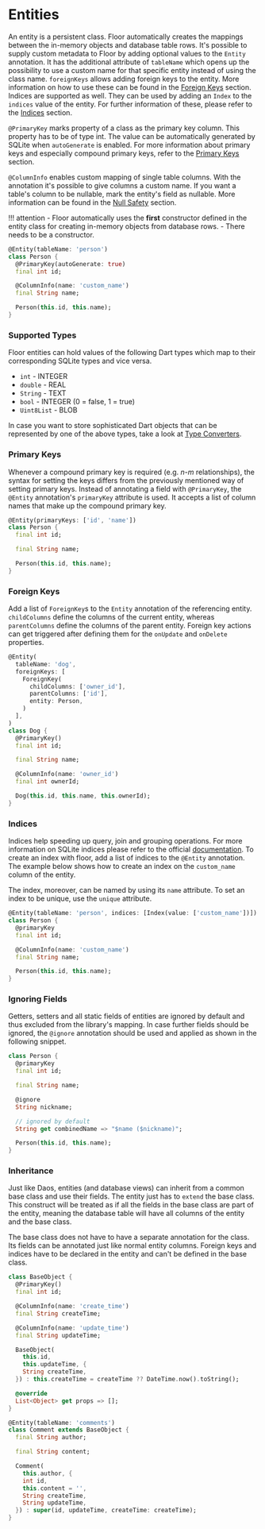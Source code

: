 # Entities

An entity is a persistent class.
Floor automatically creates the mappings between the in-memory objects and database table rows.
It's possible to supply custom metadata to Floor by adding optional values to the `Entity` annotation.
It has the additional attribute of `tableName` which opens up the possibility to use a custom name for that specific entity instead of using the class name.
`foreignKeys` allows adding foreign keys to the entity.
More information on how to use these can be found in the [Foreign Keys](#foreign-keys) section.
Indices are supported as well.
They can be used by adding an `Index` to the `indices` value of the entity.
For further information of these, please refer to the [Indices](#indices) section.

`@PrimaryKey` marks property of a class as the primary key column.
This property has to be of type int.
The value can be automatically generated by SQLite when `autoGenerate` is enabled.
For more information about primary keys and especially compound primary keys, refer to the [Primary Keys](#primary-keys) section.

`@ColumnInfo` enables custom mapping of single table columns.
With the annotation it's possible to give columns a custom name.
If you want a table's column to be nullable, mark the entity's field as nullable.
More information can be found in the [Null Safety](null-safety.md) section.

!!! attention
    - Floor automatically uses the **first** constructor defined in the entity class for creating in-memory objects from database rows.
    - There needs to be a constructor.

```dart
@Entity(tableName: 'person')
class Person {
  @PrimaryKey(autoGenerate: true)
  final int id;

  @ColumnInfo(name: 'custom_name')
  final String name;

  Person(this.id, this.name);
}
```

### Supported Types
Floor entities can hold values of the following Dart types which map to their corresponding SQLite types and vice versa.

- `int` - INTEGER
- `double` - REAL
- `String` - TEXT
- `bool` - INTEGER (0 = false, 1 = true)
- `Uint8List` - BLOB

In case you want to store sophisticated Dart objects that can be represented by one of the above types, take a look at [Type Converters](type-converters.md).

### Primary Keys
Whenever a compound primary key is required (e.g. *n-m* relationships), the syntax for setting the keys differs from the previously mentioned way of setting primary keys.
Instead of annotating a field with `@PrimaryKey`, the `@Entity` annotation's `primaryKey` attribute is used.
It accepts a list of column names that make up the compound primary key.

```dart
@Entity(primaryKeys: ['id', 'name'])
class Person {
  final int id;

  final String name;

  Person(this.id, this.name);
}
```

### Foreign Keys
Add a list of `ForeignKey`s to the `Entity` annotation of the referencing entity.
`childColumns` define the columns of the current entity, whereas `parentColumns` define the columns of the parent entity.
Foreign key actions can get triggered after defining them for the `onUpdate` and `onDelete` properties.

```dart
@Entity(
  tableName: 'dog',
  foreignKeys: [
    ForeignKey(
      childColumns: ['owner_id'],
      parentColumns: ['id'],
      entity: Person,
    )
  ],
)
class Dog {
  @PrimaryKey()
  final int id;

  final String name;

  @ColumnInfo(name: 'owner_id')
  final int ownerId;

  Dog(this.id, this.name, this.ownerId);
}
```

### Indices
Indices help speeding up query, join and grouping operations.
For more information on SQLite indices please refer to the official [documentation](https://sqlite.org/lang_createindex.html).
To create an index with floor, add a list of indices to the `@Entity` annotation.
The example below shows how to create an index on the `custom_name` column of the entity.

The index, moreover, can be named by using its `name` attribute.
To set an index to be unique, use the `unique` attribute.
```dart
@Entity(tableName: 'person', indices: [Index(value: ['custom_name'])])
class Person {
  @primaryKey
  final int id;

  @ColumnInfo(name: 'custom_name')
  final String name;

  Person(this.id, this.name);
}
```

### Ignoring Fields
Getters, setters and all static fields of entities are ignored by default and thus excluded from the library's mapping.
In case further fields should be ignored, the `@ignore` annotation should be used and applied as shown in the following snippet.

```dart
class Person {
  @primaryKey
  final int id;

  final String name;

  @ignore
  String nickname;

  // ignored by default
  String get combinedName => "$name ($nickname)";

  Person(this.id, this.name);
}
```

### Inheritance

Just like Daos, entities (and database views) can inherit from a common base class and use their fields. The entity just has to `extend` the base class.
This construct will be treated as if all the fields in the base class are part of the entity, meaning the database table will
have all columns of the entity and the base class.

The base class does not have to have a separate annotation for the class. Its fields can be annotated just like normal entity columns.
Foreign keys and indices have to be declared in the entity and can't be defined in the base class.

```dart
class BaseObject {
  @PrimaryKey()
  final int id;

  @ColumnInfo(name: 'create_time')
  final String createTime;

  @ColumnInfo(name: 'update_time')
  final String updateTime;

  BaseObject(
    this.id,
    this.updateTime, {
    String createTime,
  }) : this.createTime = createTime ?? DateTime.now().toString();

  @override
  List<Object> get props => [];
}

@Entity(tableName: 'comments')
class Comment extends BaseObject {
  final String author;

  final String content;

  Comment(
    this.author, {
    int id,
    this.content = '', 
    String createTime,
    String updateTime,
  }) : super(id, updateTime, createTime: createTime);
}
```
